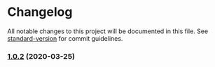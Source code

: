 # Changelog

All notable changes to this project will be documented in this file. See [standard-version](https://github.com/conventional-changelog/standard-version) for commit guidelines.

### [1.0.2](https://github.com/gaarutyunov/jest-sonar/compare/v1.0.1...v1.0.2) (2020-03-25)
